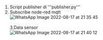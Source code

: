 1. Script publisher di '''publisher.py'''
2. Subscribe node-red mqtt<br>
    ![WhatsApp Image 2022-08-17 at 21 35 45](https://user-images.githubusercontent.com/107124396/185281026-665f3392-5e43-41ca-808d-ee01ea673540.jpeg)<br><br>
3.Data sensor<br>
![WhatsApp Image 2022-08-17 at 21 40 12](https://user-images.githubusercontent.com/107124396/185281135-e5fb4a5a-101a-4134-a769-e9d1fbac218f.jpeg)

